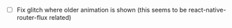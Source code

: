 - [ ] Fix glitch where older animation is shown (this seems to be react-native-router-flux related)
